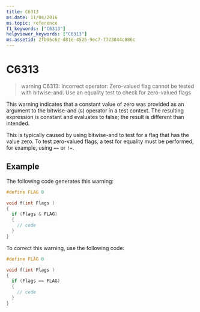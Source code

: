 ```yaml
---
title: C6313
ms.date: 11/04/2016
ms.topic: reference
f1_keywords: ["C6313"]
helpviewer_keywords: ["C6313"]
ms.assetid: 2fb95c62-d81e-4525-9ec7-7723844c806c
---
```

# C6313

> warning C6313: Incorrect operator: Zero-valued flag cannot be tested with bitwise-and. Use an equality test to check for zero-valued flags

This warning indicates that a constant value of zero was provided as an argument to the bitwise-and (`&`) operator in a test context. The resulting expression is constant and evaluates to false; the result is different than intended.

This is typically caused by using bitwise-and to test for a flag that has the value zero. To test zero-valued flags, a test for equality must be performed, for example, using `==` or `!=`.

## Example

The following code generates this warning:

```cpp
#define FLAG 0

void f(int Flags )
{
  if (Flags & FLAG)
  {
    // code
  }
}
```

To correct this warning, use the following code:

```cpp
#define FLAG 0

void f(int Flags )
{
  if (Flags == FLAG)
  {
    // code
  }
}
```

